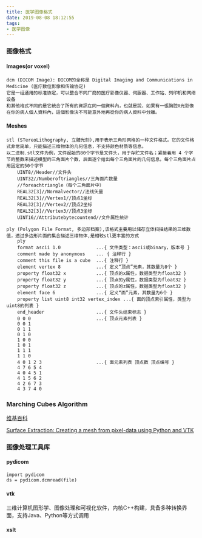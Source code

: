 ```yaml
---
title: 医学图像格式
date: 2019-08-08 18:12:55
tags:
- 医学图像
---
```

### 图像格式
 #### Images(or voxel)
    dcm (DICOM Image): DICOM的全称是 Digital Imaging and Communications in Medicine (医疗数位影像和传输协定)
    它是一组通用的标准协定，可以整合不同厂商的医疗影像仪器、伺服器、工作站、列印机和网络设备
    和其他格式不同的是它統合了所有的資訊在同一個資料內，也就是說，如果有一張胸腔X光影像在你的病人個人資料內，這個影像決不可能意外地再從你的病人資料中分離。
 #### Meshes
    stl (STereoLithography, 立體光刻),用于表示三角形网格的一种文件格式。它的文件格式非常简单，只能描述三维物体的几何信息，不支持颜色材质等信息。
    以二进制.stl文件为例，文件起始的80个字节是文件头，用于存贮文件名；紧接着用 4 个字节的整数来描述模型的三角面片个数，后面逐个给出每个三角面片的几何信息。每个三角面片占用固定的50个字节
        UINT8//Header//文件头
        UINT32//Numberoftriangles//三角面片数量
        //foreachtriangle（每个三角面片中）
        REAL32[3]//Normalvector//法线矢量
        REAL32[3]//Vertex1//顶点1坐标
        REAL32[3]//Vertex2//顶点2坐标
        REAL32[3]//Vertex3//顶点3坐标
        UINT16//Attributebytecountend//文件属性统计

    ply (Polygon File Format, 多边形档案),该格式主要用以储存立体扫描结果的三维数值，透过多边形片面的集合描述三维物体,是相较stl更丰富的方式
        ply
        format ascii 1.0             ...{ 文件类型：ascii或binary，版本号 }
        comment made by anonymous    ... { 注释行 }
        comment this file is a cube  ...{ 注释行 }
        element vertex 8             ...{ 定义“顶点”元素，其数量为8个 }
        property float32 x           ...{ 顶点的x属性，数据类型为float32 }
        property float32 y           ...{ 顶点的y属性，数据类型为float32 }
        property float32 z           ...{ 顶点的z属性，数据类型为float32 }
        element face 6               ...{ 定义“面”元素，其数量为6个 }
        property list uint8 int32 vertex_index ...{ 面的顶点索引属性，类型为uint8的列表 }
        end_header                   ...{ 文件头结束标志 }
        0 0 0                        ...{ 顶点元素列表 }
        0 0 1
        0 1 1
        0 1 0
        1 0 0
        1 0 1
        1 1 1
        1 1 0
        4 0 1 2 3                    ...{ 面元素列表 顶点数 顶点编号 }
        4 7 6 5 4
        4 0 4 5 1
        4 1 5 6 2
        4 2 6 7 3
        4 3 7 4 0

### Marching Cubes Algorithm
    
[维基百科](https://en.wikipedia.org/wiki/Marching_cubes, "Marching Cubes Algorithm")

[Surface Extraction: Creating a mesh from pixel-data using Python and VTK](https://pyscience.wordpress.com/2014/09/11/surface-extraction-creating-a-mesh-from-pixel-data-using-python-and-vtk/)

### 图像处理工具库
#### pydicom
```
import pydicom
ds = pydicom.dcmread(file)
```
#### vtk
三维计算机图形学、图像处理和可视化软件，内核C++构建，具备多种转换界面，支持Java、Python等方式调用
#### xslt